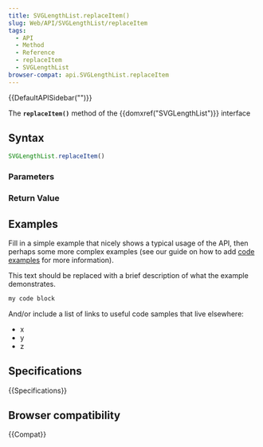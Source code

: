```yaml
---
title: SVGLengthList.replaceItem()
slug: Web/API/SVGLengthList/replaceItem
tags:
  - API
  - Method
  - Reference
  - replaceItem
  - SVGLengthList
browser-compat: api.SVGLengthList.replaceItem
---
```

{{DefaultAPISidebar("")}}

The **`replaceItem()`** method of the {{domxref("SVGLengthList")}} interface 

## Syntax

```js
SVGLengthList.replaceItem()
```

### Parameters



### Return Value



## Examples

Fill in a simple example that nicely shows a typical usage of the API, then perhaps some more complex examples (see our guide on how to add [code examples](/en-US/docs/MDN/Contribute/Structures/Code_examples) for more information).

This text should be replaced with a brief description of what the example demonstrates.

```js
my code block
```

And/or include a list of links to useful code samples that live elsewhere:

*   x
*   y
*   z

## Specifications

{{Specifications}}

## Browser compatibility

{{Compat}}

